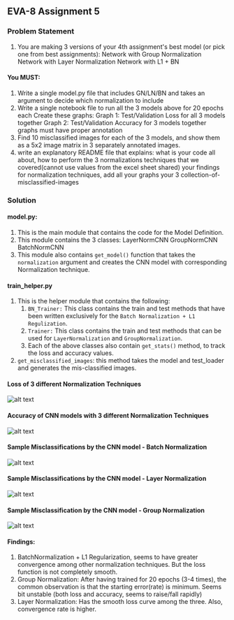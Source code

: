 ## EVA-8 Assignment 5

### Problem Statement

1. You are making 3 versions of your 4th assignment's best model (or pick one from best assignments):
Network with Group Normalization
Network with Layer Normalization
Network with L1 + BN

#### You MUST:
1. Write a single model.py file that includes GN/LN/BN and takes an argument to decide which normalization to include
2. Write a single notebook file to run all the 3 models above for 20 epochs each
Create these graphs:
    Graph 1: Test/Validation Loss for all 3 models together
    Graph 2: Test/Validation Accuracy for 3 models together
    graphs must have proper annotation
3. Find 10 misclassified images for each of the 3 models, and show them as a 5x2 image matrix in 3 separately annotated images. 
4. write an explanatory README file that explains:
    what is your code all about,
    how to perform the 3 normalizations techniques that we covered(cannot use values from the excel sheet shared)
    your findings for normalization techniques,
    add all your graphs
    your 3 collection-of-misclassified-images 



### Solution

#### model.py:
1. This is the main module that contains the code for the Model Definition.
2. This module contains the 3 classes:
    LayerNormCNN
    GroupNormCNN
    BatchNormCNN
3. This module also contains ```get_model()``` function that takes the ```normalization``` argument and creates the CNN model with corresponding Normalization technique.


#### train_helper.py
1. This is the helper module that contains the following:
    1. ```BN_Trainer:``` This class contains the train and test methods that have been written
    exclusively for the ```Batch Normalization + L1 Regulization```.
    2. ```Trainer:``` This class contains the train and test methods that can be used for 
    ```LayerNormalization``` and ```GroupNormalization```.
    3. Each of the above classes also contain ```get_stats()``` method, to track the loss and accuracy values.
2. ```get_misclassified_images```: this method takes the model and test_loader and generates the mis-classified images.


#### Loss of 3 different Normalization Techniques
![alt text](/images/Loss_plot.png)

#### Accuracy of CNN models with 3 different Normalization Techniques
![alt text](/images/Acc_plot.png)

#### Sample Misclassifications by the CNN model - Batch Normalization
![alt text](/images/BatchNorm_misclassified.png)

#### Sample Misclassifications by the CNN model - Layer Normalization
![alt text](/images/LayerNorm_misclassified.png)

#### Sample Misclassification by the CNN model - Group Normalization
![alt text](/images/GroupNorm_misclassified.png)


#### Findings:
1. BatchNormalization + L1 Regularization, seems to have greater convergence among other normalization techniques. But the loss function is not completely smooth.
2. Group Normalization: After having trained for 20 epochs (3-4 times), the common observation is that the starting error(rate) is minimum. Seems bit unstable (both loss and accuracy, seems to raise/fall rapidly)
3. Layer Normalization: Has the smooth loss curve among the three. Also, convergence rate is higher.
